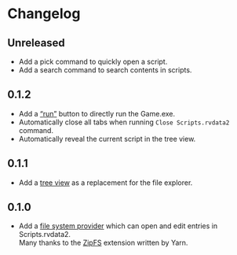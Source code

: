 # Changelog

## Unreleased

- Add a pick command to quickly open a script.
- Add a search command to search contents in scripts.

## 0.1.2

- Add a [<q>run</q>](https://code.visualstudio.com/api/extension-guides/virtual-documents) button to directly run the Game.exe.
- Automatically close all tabs when running `Close Scripts.rvdata2` command.
- Automatically reveal the current script in the tree view.

## 0.1.1

- Add a [tree view](https://code.visualstudio.com/api/extension-guides/tree-view) as a replacement for the file explorer.

## 0.1.0

- Add a [file system provider](https://github.com/microsoft/vscode-extension-samples/tree/main/fsprovider-sample) which can open and edit entries in Scripts.rvdata2.\
  Many thanks to the [ZipFS](https://github.com/yarnpkg/berry/tree/master/packages/vscode-zipfs) extension written by Yarn.
